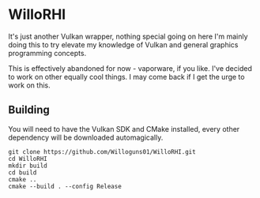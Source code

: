 # WilloRHI
It's just another Vulkan wrapper, nothing special going on here
I'm mainly doing this to try elevate my knowledge of Vulkan and general graphics programming concepts.

This is effectively abandoned for now - vaporware, if you like. I've decided to work on other equally cool things.
I may come back if I get the urge to work on this.

## Building
You will need to have the Vulkan SDK and CMake installed, every other dependency will be downloaded automagically.
```
git clone https://github.com/Willoguns01/WilloRHI.git
cd WilloRHI
mkdir build
cd build
cmake ..
cmake --build . --config Release
```
